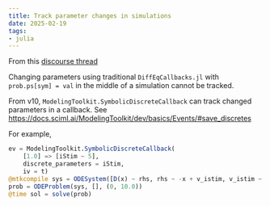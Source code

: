 ```yaml
---
title: Track parameter changes in simulations
date: 2025-02-19
tags:
- julia
---
```


From this [discourse thread](https://discourse.julialang.org/t/save-and-plot-parameter-history-with-modelingtoolkit-jl/81778)

Changing parameters using traditional `DiffEqCallbacks.jl` with `prob.ps[sym] = val` in the middle of a simulation cannot be tracked.

From v10, `ModelingToolkit.SymbolicDiscreteCallback` can track changed parameters in a callback. See https://docs.sciml.ai/ModelingToolkit/dev/basics/Events/#save_discretes

For example,

```julia
ev = ModelingToolkit.SymbolicDiscreteCallback(
    [1.0] => [iStim ~ 5],
    discrete_parameters = iStim,
    iv = t)
@mtkcompile sys = ODESystem([D(x) ~ rhs, rhs ~ -x + v_istim, v_istim ~ iStim], t; discrete_events = [ev])
prob = ODEProblem(sys, [], (0, 10.0))
@time sol = solve(prob)
```
